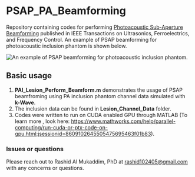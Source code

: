 # PSAP_PA_Beamforming

Repository containing codes for performing [Photoacoustic Sub-Aperture Beamforming](https://ieeexplore.ieee.org/abstract/document/9358181) published in IEEE Transactions on Ultrasonics, Ferroelectrics, and Frequency Control. An example of PSAP beamforming for photoacoustic inclusion phantom is shown below.

![An example of PSAP beamforming for photoacoustic inclusion phantom.](assests/images/V1.png)

## Basic usage 

1. **PAI_Lesion_Perform_Beamform.m** demonstrates the usage of PSAP beamfroming using PA inclusion phantom channel data simulated with **k-Wave**.
2. The inclusion data can be found in **Lesion_Channel_Data** folder.
3. Codes were written to run on CUDA enabled GPU through MATLAB (To learn more , look here: https://www.mathworks.com/help/parallel-computing/run-cuda-or-ptx-code-on-gpu.html;jsessionid=8609102645505475695463f01b83).

### Issues or questions

Please reach out to Rashid Al Mukaddim, PhD at rashid102405@gmail.com with any concerns or questions.


